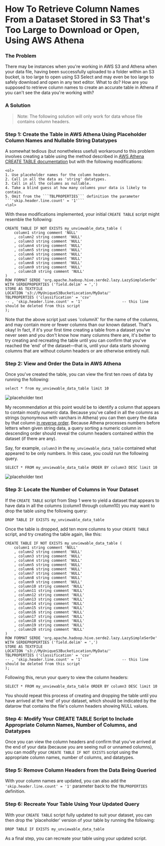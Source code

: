 # How To Retrieve Column Names From a Dataset Stored in S3 That's Too Large to Download or Open, Using AWS Athena
### The Problem
There may be instances when you're working in AWS S3 and Athena when your data file, having been successfully uploaded to a folder within an S3 bucket, is too large to open using S3 Select and may even be too large to safely download and open in any text editor. What to do? How are you supposed to retrieve column names to create an accurate table in Athena if you can't see the data you're working with?

### A Solution
> Note: The following solution will only work for data whose file contains column headers.

### Step 1: Create the Table in AWS Athena Using Placeholder Column Names and Nullable String Datatypes 
A somewhat tedious (but nonetheless useful) workaround to this problem involves creating a table using the method described in [AWS Athena CREATE TABLE documentation](https://docs.aws.amazon.com/athena/latest/ug/create-table.html) but with the following modifications:

    <ol>
    1. Use placeholder names for the column headers.
    2. Call in all the data as 'string' datatypes.
    3. Call in all the columns as nullable.
    4. Take a blind guess at how many columns your data is likely to contain. 
    5. Omit from the ```TBLPROPERTIES``` definition the parameter ```'skip.header.line.count' = '1'```
    <\ol>

With these modifications implemented, your initial ```CREATE TABLE``` script might resemble the following:

```
CREATE TABLE IF NOT EXISTS my_unviewable_data_table (
    column1 string comment 'NULL'
    , column2 string comment 'NULL'	
    , column3 string comment 'NULL'	
    , column4 string comment 'NULL'	
    , column5 string comment 'NULL'	
    , column6 string comment 'NULL'	
    , column7 string comment 'NULL'	
    , column8 string comment 'NULL'	
    , column9 string comment 'NULL'	
    , column10 string comment 'NULL'		
)
ROW FORMAT SERDE 'org.apache.hadoop.hive.serde2.lazy.LazySimpleSerDe'
WITH SERDEPROPERTIES ('field.delim' = ',')
STORE AS TEXTFILE
LOCATION 's3://MyUniqueS3BucketLocation/MyData/'
TBLPROPERTIES ('classification' = 'csv'
-- , 'skip.header.line.count' = '1'                  -- this line should be deleted from this script
);
```

Note that the above script just uses 'columnX' for the name of the columns, and may contain more or fewer columns than our known dataset. That's okay! In fact, if it's your first time creating a table from a dataset you've never seen and you don't know how many columns there are, it's better to try creating and recreating the table until you can confirm that you've reached the 'end' of the dataset&mdash;that is, until your data starts showing columns that are without column headers or are otherwise entirely null. 

### Step 2: View and Order the Data in AWS Athena 
Once you've created the table, you can view the first ten rows of data by running the following:

```select * from my_unviewable_data_table limit 10```

![placeholder text](filepath)

My recommendation at this point would be to identify a column that appears to contain mostly *numeric* data. Because you've called in all the columns as strings (synonymous with varchars in Athena) you can then query the data by that column <ins>in reverse order</ins>. Because Athena processes numbers before letters when given string data, a query sorting a numeric column in descending order should reveal the column headers contained within the dataset (if there are any). 

Say, for example, ```column3``` in the ```my_unviewable_data_table``` contained what appeared to be only numbers. In this case, you could run the following query.

```SELECT * FROM my_unviewable_data_table ORDER BY column3 DESC limit 10```

![placeholder text](filepath)

### Step 3: Locate the Number of Columns in Your Dataset
If the ```CREATE TABLE``` script from Step 1 were to yield a dataset that appears to have data in all the columns (column1 through column10) you may want to drop the table using the following query:

```DROP TABLE IF EXISTS my_unviewable_data_table```

Once the table is dropped, add ten more columns to your ```CREATE TABLE``` script, and try creating the table again, like this:

```
CREATE TABLE IF NOT EXISTS my_unviewable_data_table (
    column1 string comment 'NULL'
    , column2 string comment 'NULL'	
    , column3 string comment 'NULL'	
    , column4 string comment 'NULL'	
    , column5 string comment 'NULL'	
    , column6 string comment 'NULL'	
    , column7 string comment 'NULL'	
    , column8 string comment 'NULL'	
    , column9 string comment 'NULL'	
    , column10 string comment 'NULL'		
    , column11 string comment 'NULL'
    , column12 string comment 'NULL'	
    , column13 string comment 'NULL'	
    , column14 string comment 'NULL'	
    , column15 string comment 'NULL'	
    , column16 string comment 'NULL'	
    , column17 string comment 'NULL'	
    , column18 string comment 'NULL'	
    , column19 string comment 'NULL'	
    , column20 string comment 'NULL'		
)
ROW FORMAT SERDE 'org.apache.hadoop.hive.serde2.lazy.LazySimpleSerDe'
WITH SERDEPROPERTIES ('field.delim' = ',')
STORE AS TEXTFILE
LOCATION 's3://MyUniqueS3BucketLocation/MyData/'
TBLPROPERTIES ('classification' = 'csv'
-- , 'skip.header.line.count' = '1'                  -- this line should be deleted from this script
);
```
Following this, rerun your query to view the column headers:

```SELECT * FROM my_unviewable_data_table ORDER BY column3 DESC limit 10```

You should repeat this process of creating and dropping the table until you have arrived at the 'end' of your dataset, which should be indicated by the datarow that contains the file's column headers showing NULL values.

### Step 4: Modify Your CREATE TABLE Script to Include Appropriate Column Names, Number of Columns, and Datatypes

Once you can view the column headers and confirm that you've arrived at the end of your data (because you are seeing null or unnamed columns), you can modify your ```CREATE TABLE IF NOT EXISTS``` script using the appropriate column names, number of columns, and datatypes.

### Step 5: Remove Column Headers from the Data Being Queried

With your column names are updated, you can also add the ```'skip.header.line.count' = '1'``` parameter back to the ```TBLPROPERTIES``` definition. 

### Step 6: Recreate Your Table Using Your Updated Query
With your ```CREATE TABLE``` script fully updated to suit your dataset, you can then drop the 'placeholder' version of your table by running the following:

```DROP TABLE IF EXISTS my_unviewable_data_table```

As a final step, you can recreate your table using your updated script.

